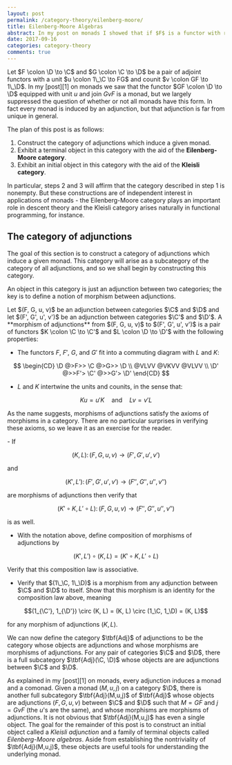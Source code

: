 ```yaml
---
layout: post
permalink: /category-theory/eilenberg-moore/
title: Eilenberg-Moore Algebras
abstract: In my post on monads I showed that if $F$ is a functor with right adjoint $G$ then $GF$ is a monad, and I asserted without proof that every monad arises in this way from at least one adjunction.  The answers to the question "Which adjunctions induce a given monad $M$?" form a category in a natural way, and in this post I will use the theory of Eilenberg-Moore algebras to construct some interesting objects in this category.
date: 2017-09-16
categories: category-theory
comments: true
---
```


Let $F \colon \D \to \C$ and $G \colon \C \to \D$ be a pair of adjoint functors with a unit $u \colon 1\_\C \to FG$ and counit $v \colon GF \to 1\_\D$.
In my [post][1] on monads we saw that the functor $GF \colon \D \to \D$ equipped with unit $u$ and join $GvF$ is a monad, but we largely suppressed the question of whether or not all monads have this form.
In fact every monad is induced by an adjunction, but that adjunction is far from unique in general.

The plan of this post is as follows:

1. Construct the category of adjunctions which induce a given monad.
2. Exhibit a terminal object in this category with the aid of the **Eilenberg-Moore category**.
3. Exhibit an initial object in this category with the aid of the **Kleisli category**.

In particular, steps 2 and 3 will affirm that the category described in step 1 is nonempty.
But these constructions are of independent interest in applications of monads - the Eilenberg-Moore category plays an important role in descent theory and the Kleisli category arises naturally in functional programming, for instance.

## The category of adjunctions

The goal of this section is to construct a category of adjunctions which induce a given monad.
This category will arise as a subcategory of the category of all adjunctions, and so we shall begin by constructing this category.

An object in this category is just an adjunction between two categories; the key is to define a notion of morphism between adjunctions.

<div class="definition">
Let $(F, G, u, v)$ be an adjunction between categories $\C$ and $\D$ and let $(F', G', u', v')$ be an adjunction between categories $\C'$ and $\D'$.  A **morphism of adjunctions** from $(F, G, u, v)$ to $(F', G', u', v')$ is a pair of functors $K \colon \C \to \C'$ and $L \colon \D \to \D'$ with the following properties:

- The functors $F$, $F'$, $G$, and $G'$ fit into a commuting diagram with $L$ and $K$:

$$
\begin{CD}
\D @>F>> \C @>G>> \D \\
@VLVV @VKVV @VLVV \\
\D' @>>F'> \C' @>>G'> \D'
\end{CD}
$$

- $L$ and $K$ intertwine the units and counits, in the sense that:

$$
Ku = u'K \quad \text{and} \quad Lv = v'L
$$

</div>

As the name suggests, morphisms of adjunctions satisfy the axioms of morphisms in a category.
There are no particular surprises in verifying these axioms, so we leave it as an exercise for the reader.

<div class="exercise">
- If

$$(K, L) \colon (F,G,u,v) \to (F',G',u',v')$$

and

$$(K', L') \colon (F',G',u',v') \to (F'',G'',u'',v'')$$

are morphisms of adjunctions then verify that

$$(K' \circ K, L' \circ L) \colon (F,G,u,v) \to (F'',G'',u'',v'')$$

is as well.

- With the notation above, define composition of morphisms of adjunctions by 

$$(K', L') \circ (K, L) = (K' \circ K, L' \circ L)$$

Verify that this composition law is associative.

- Verify that $(1\_\C, 1\_\D)$ is a morphism from any adjunction between $\C$ and $\D$ to itself.
Show that this morphism is an identity for the composition law above, meaning 

$$(1_{\C'}, 1_{\D'}) \circ (K, L) = (K, L) \circ (1_\C, 1_\D) = (K, L)$$

for any morphism of adjunctions $(K, L)$.
</div>

We can now define the category $\tbf{Adj}$ of adjunctions to be the category whose objects are adjunctions and whose morphisms are morphisms of adjunctions.
For any pair of categories $\C$ and $\D$, there is a full subcategory $\tbf{Adj}(\C, \D)$ whose objects are are adjunctions between $\C$ and $\D$.

As explained in my [post][1] on monads, every adjunction induces a monad and a comonad.
Given a monad $(M,u,j)$ on a category $\D$, there is another full subcategory $\tbf{Adj}(M,u,j)$ of $\tbf{Adj}$ whose objects are adjunctions $(F,G,u,v)$ between $\C$ and $\D$ such that $M = GF$ and $j = GvF$ (the $u$'s are the same), and whose morphisms are morphisms of adjunctions.
It is not obvious that $\tbf{Adj}(M,u,j)$ has even a single object.
The goal for the remainder of this post is to construct an initial object called a _Kleisli adjunction_ and a family of terminal objects called _Eilenberg-Moore algebras_.
Aside from establishing the nontriviality of $\tbf{Adj}(M,u,j)$, these objects are useful tools for understanding the underlying monad.
